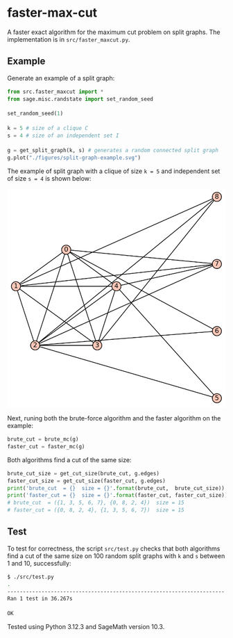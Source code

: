 # faster-max-cut
A faster exact algorithm for the maximum cut problem on split graphs. The implementation is in `src/faster_maxcut.py`.

## Example
Generate an example of a split graph:
```python
from src.faster_maxcut import *
from sage.misc.randstate import set_random_seed

set_random_seed(1)

k = 5 # size of a clique C
s = 4 # size of an independent set I

g = get_split_graph(k, s) # generates a random connected split graph
g.plot("./figures/split-graph-example.svg")
```

The example of split graph with a clique of size `k = 5` and independent set of size `s = 4` is shown below:

![Split graph example](figures/split-graph-example.svg)

Next, runing both the brute-force algorithm and the faster algorithm on the example:
```python
brute_cut = brute_mc(g)
faster_cut = faster_mc(g)
```

Both algorithms find a cut of the same size:
```python
brute_cut_size = get_cut_size(brute_cut, g.edges)
faster_cut_size = get_cut_size(faster_cut, g.edges)
print('brute_cut  = {}  size = {}'.format(brute_cut,  brute_cut_size))
print('faster_cut = {}  size = {}'.format(faster_cut, faster_cut_size))
# brute_cut  = ({1, 3, 5, 6, 7}, {0, 8, 2, 4})  size = 15
# faster_cut = ({0, 8, 2, 4}, {1, 3, 5, 6, 7})  size = 15
```

## Test
To test for correctness, the script `src/test.py` checks that both algorithms find a cut of the same size on 100 random split graphs with `k` and `s` between 1 and 10, successfully:
```bash
$ ./src/test.py
.
----------------------------------------------------------------------
Ran 1 test in 36.267s

OK
```

Tested using Python 3.12.3 and SageMath version 10.3.
